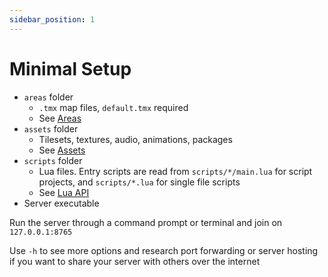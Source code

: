 ```yaml
---
sidebar_position: 1
---
```


# Minimal Setup

- `areas` folder
  - `.tmx` map files, `default.tmx` required
  - See [Areas](/server/areas)
- `assets` folder
  - Tilesets, textures, audio, animations, packages
  - See [Assets](/server/assets)
- `scripts` folder
  - Lua files. Entry scripts are read from `scripts/*/main.lua` for script projects, and `scripts/*.lua` for single file scripts
  - See [Lua API](/server/lua-api/lua-version-and-changes/)
- Server executable

Run the server through a command prompt or terminal and join on `127.0.0.1:8765`

Use `-h` to see more options and research port forwarding or server hosting if you want to share your server with others over the internet
